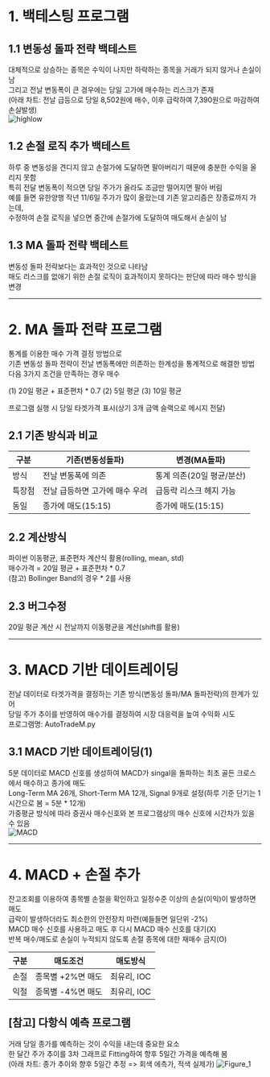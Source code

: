 # 1. 백테스팅 프로그램

## 1.1 변동성 돌파 전략 백테스트
  대체적으로 상승하는 종목은 수익이 나지만 하락하는 종목을 거래가 되지 않거나 손실이 남  
  그리고 전날 변동폭이 큰 경우에는 당일 고가에 매수하는 리스크가 존재  
  (아래 차트: 전날 급등으로 당일 8,502원에 매수, 이후 급락하여 7,390원으로 마감하여 손실발생)  
  ![highlow](https://github.com/user-attachments/assets/9664f5ae-403e-436b-a343-581ba21eec97)
## 1.2 손절 로직 추가 백테스트
  하루 중 변동성을 견디지 않고 손절가에 도달하면 팔아버리기 때문에 충분한 수익을 올리지 못함   
  특히 전달 변동폭이 적으면 당일 주가가 올라도 조금만 떨어지면 팔아 버림  
  예를 들면 유한양행 작년 11/6일 주가가 많이 올랐는데 기존 알고리즘은 장종료까지 가는데,   
  수정하여 손절 로직을 넣으면 중간에 손절가에 도달하여 매도해서 손실이 남
## 1.3 MA 돌파 전략 백테스트
  변동성 돌파 전략보다는 효과적인 것으로 나타남  
  매도 리스크를 없애기 위한 손절 로직이 효과적이지 못하다는 판단에 따라 매수 방식을 변경

--------------------------------  
# 2. MA 돌파 전략 프로그램
  통계를 이용한 매수 가격 결정 방법으로  
  기존 변동성 돌파 전략이 전날 변동폭에만 의존하는 한계성을 통계적으로 해결한 방법  
  다음 3가지 조건을 만족하는 경우 매수  
  
  (1) 20일 평균 + 표준편차 * 0.7 (2) 5일 평균 (3) 10일 평균  
  
  프로그램 실행 시 당일 타겟가격 표시(상기 3개 금액 슬랙으로 메시지 전달)  

## 2.1 기존 방식과 비교
|구분|기존(변동성돌파)|변경(MA돌파)|
|------|---|---|
|방식|전날 변동폭에 의존|통계 의존(20일 평균/분산)|
|특장점|전날 급등하면 고가에 매수 우려|급등락 리스크 헤지 가능|
|동일|종가에 매도(15:15)|종가에 매도(15:15)|

## 2.2 계산방식
  파이썬 이동평균, 표준편차 계산식 활용(rolling, mean, std)  
  매수가격 = 20일 평균 + 표준편차 * 0.7  
  (참고) Bollinger Band의 경우 * 2를 사용

## 2.3 버그수정
  20일 평균 계산 시 전날까지 이동평균을 계산(shift를 활용)  

--------------------------------  
# 3. MACD 기반 데이트레이딩
  전날 데이터로 타겟가격을 결정하는 기존 방식(변동성 돌파/MA 돌파전략)의 한계가 있어  
  당일 주가 추이를 반영하여 매수가를 결정하여 시장 대응력을 높여 수익화 시도  
  프로그램명: AutoTradeM.py
## 3.1 MACD 기반 데이트레이딩(1)
  5분 데이터로 MACD 신호를 생성하여 MACD가 singal을 돌파하는 최초 골든 크로스에서 매수하고 종가에 매도  
  Long-Term MA 26개, Short-Term MA 12개, Signal 9개로 설정(하루 기준 단기는 1시간으로 봄 = 5분 * 12개)    
  가중평균 방식에 따라 증권사 매수신호와 본 프로그램상의 매수 신호에 시간차가 있을 수 있음  
  ![MACD](https://github.com/user-attachments/assets/1d86af29-0557-4bf3-a943-f2def4a64b9c)


--------------------------------  
# 4. MACD + 손절 추가
  잔고조회를 이용하여 종목별 손절을 확인하고 일정수준 이상의 손실(이익)이 발생하면 매도  
  급락이 발생하더라도 최소한의 안전장치 마련(예들들면 일단위 -2%)  
  MACD 매수 신호를 사용하고 매도 후 다시 MACD 매수 신호를 대기(X)  
  반복 매수/매도로 손실이 누적되지 않도록 손절 종목에 대한 재매수 금지(O)

  |구분|매도조건|매도방식|
  |------|---|---|
  |손절|종목별 +2%면 매도|최유리, IOC|
  |익절|종목별 -4%면 매도|최유리, IOC|


 ## [참고] 다항식 예측 프로그램
  거래 당일 종가를 예측하는 것이 수익을 내는데 중요한 요소  
  한 달간 주가 추이를 3차 그래프로  Fitting하여 향후 5일간 가격을 예측해 봄  
  (아래 차트: 종가 추이와 향후 5일간 추정 => 회색 에측가, 적색 실제가) 
  ![Figure_1](https://github.com/user-attachments/assets/d8ee2868-90bd-49df-9999-06a9d8401112)

  
